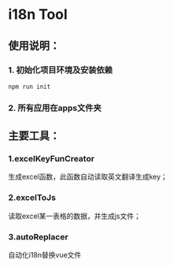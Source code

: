 # i18n Tool

## 使用说明：

### 1. 初始化项目环境及安装依赖
`npm run init`

### 2. 所有应用在apps文件夹

## 主要工具： 

### 1.excelKeyFunCreator

  生成excel函数，此函数自动读取英文翻译生成key；
  
### 2.excelToJs

  读取excel某一表格的数据，并生成js文件；
  
### 3.autoReplacer

  自动化i18n替换vue文件

